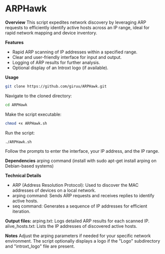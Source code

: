 # ARPHawk
**Overview**
This script expedites network discovery by leveraging ARP requests to efficiently identify active hosts across an IP range, ideal for rapid network mapping and device inventory.

**Features**
* Rapid ARP scanning of IP addresses within a specified range.
* Clear and user-friendly interface for input and output.
* Logging of ARP results for further analysis.
* Optional display of an Introxt logo (if available).

**Usage**

```bash
git clone https://github.com/giruu/ARPHawk.git
```
Navigate to the cloned directory:

```bash
cd ARPHawk
```


Make the script executable: 
```bash
chmod +x ARPHawk.sh
```


Run the script: 
```bash
./ARPHawk.sh
```

Follow the prompts to enter the interface, your IP address, and the IP range.

**Dependencies**
arping command (install with sudo apt-get install arping on Debian-based systems)

**Technical Details**
* ARP (Address Resolution Protocol): Used to discover the MAC addresses of devices on a local network.
* arping command: Sends ARP requests and receives replies to identify active hosts.
* seq command: Generates a sequence of IP addresses for efficient iteration.

**Output files:**
arping.txt: Logs detailed ARP results for each scanned IP.
alive_hosts.txt: Lists the IP addresses of discovered active hosts.

**Notes**
Adjust the arping parameters if needed for your specific network environment.
The script optionally displays a logo if the "Logo" subdirectory and "introxt_logo" file are present.
